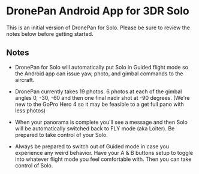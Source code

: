 # DronePan Android App for 3DR Solo
This is an initial version of DronePan for Solo. Please be sure to review the notes below before getting started.

## Notes
* DronePan for Solo will automatically put Solo in Guided flight mode so the Android app can issue yaw, photo, and gimbal commands to the aircraft. 

* DronePan currently takes 19 photos. 6 photos at each of the gimbal angles 0, -30, -60 and then one final nadir shot at -90 degrees. (We're new to the GoPro Hero 4 so it may be feasible to a get full pano with less photos)

* When your panorama is complete you'll see a message and then Solo will be automatically switched back to FLY mode (aka Loiter). Be prepared to take control of your Solo.

* Always be prepared to switch out of Guided mode in case you experience any weird behavior. Have your A & B buttons setup to toggle into whatever flight mode you feel comfortable with. Then you can take control of Solo.
